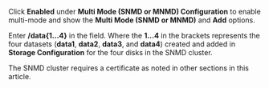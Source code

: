 &NewLine;

Click **Enabled** under **Multi Mode (SNMD or MNMD) Configuration** to enable multi-mode and show the **Multi Mode (SNMD or MNMD)** and **Add** options.

Enter **/data{1...4}** in the field. Where the **1...4** in the brackets represents the four datasets (**data1**, **data2**, **data3**, and **data4**) created and added in **Storage Configuration** for the four disks in the SNMD cluster.

The SNMD cluster requires a certificate as noted in other sections in this article.